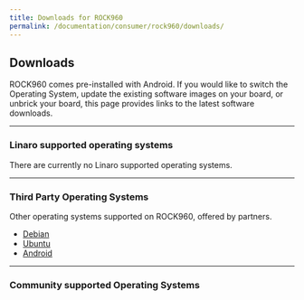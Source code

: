 ```yaml
---
title: Downloads for ROCK960
permalink: /documentation/consumer/rock960/downloads/
---
```


## Downloads

ROCK960 comes pre-installed with Android. If you would like to switch the Operating System, update the existing software images on your board, or unbrick your board, this page provides links to the latest software downloads.

***

### Linaro supported operating systems

There are currently no Linaro supported operating systems.

***

### Third Party Operating Systems

Other operating systems supported on ROCK960, offered by partners.

- [Debian](debian.md)
- [Ubuntu](ubuntu.md)
- [Android](https://source.android.com/setup/)

***

### Community supported Operating Systems
